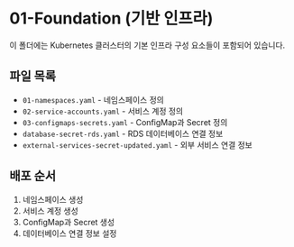 # 01-Foundation (기반 인프라)

이 폴더에는 Kubernetes 클러스터의 기본 인프라 구성 요소들이 포함되어 있습니다.

## 파일 목록

- `01-namespaces.yaml` - 네임스페이스 정의
- `02-service-accounts.yaml` - 서비스 계정 정의
- `03-configmaps-secrets.yaml` - ConfigMap과 Secret 정의
- `database-secret-rds.yaml` - RDS 데이터베이스 연결 정보
- `external-services-secret-updated.yaml` - 외부 서비스 연결 정보

## 배포 순서

1. 네임스페이스 생성
2. 서비스 계정 생성
3. ConfigMap과 Secret 생성
4. 데이터베이스 연결 정보 설정
